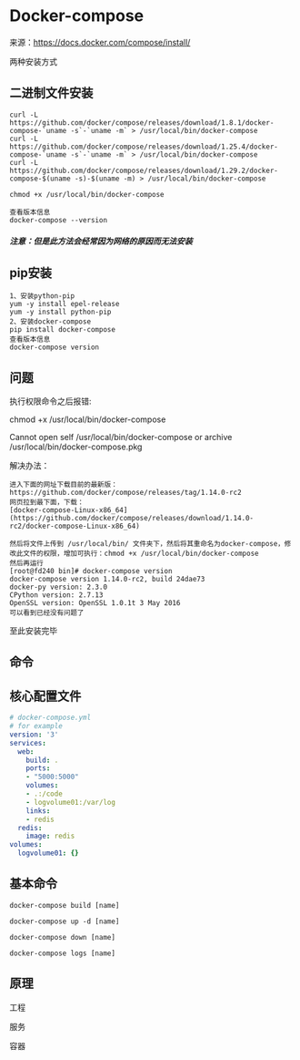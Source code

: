 # Docker-compose

来源：https://docs.docker.com/compose/install/

两种安装方式

## 二进制文件安装

```shell
curl -L https://github.com/docker/compose/releases/download/1.8.1/docker-compose-`uname -s`-`uname -m` > /usr/local/bin/docker-compose
curl -L https://github.com/docker/compose/releases/download/1.25.4/docker-compose-`uname -s`-`uname -m` > /usr/local/bin/docker-compose
curl -L https://github.com/docker/compose/releases/download/1.29.2/docker-compose-$(uname -s)-$(uname -m) > /usr/local/bin/docker-compose
```


```shell
chmod +x /usr/local/bin/docker-compose
```

```shell
查看版本信息
docker-compose --version
```

##### 注意：但是此方法会经常因为网络的原因而无法安装

## pip安装

```shell
1、安装python-pip
yum -y install epel-release
yum -y install python-pip
2、安装docker-compose
pip install docker-compose
查看版本信息
docker-compose version
```



## 问题

执行权限命令之后报错:

chmod +x /usr/local/bin/docker-compose

Cannot open self /usr/local/bin/docker-compose or archive /usr/local/bin/docker-compose.pkg

解决办法：

```shell
进入下面的网址下载目前的最新版：
https://github.com/docker/compose/releases/tag/1.14.0-rc2
网页拉到最下面，下载：
[docker-compose-Linux-x86_64](https://github.com/docker/compose/releases/download/1.14.0-rc2/docker-compose-Linux-x86_64)

然后将文件上传到 /usr/local/bin/ 文件夹下，然后将其重命名为docker-compose，修改此文件的权限，增加可执行：chmod +x /usr/local/bin/docker-compose
然后再运行 
[root@fd240 bin]# docker-compose version
docker-compose version 1.14.0-rc2, build 24dae73
docker-py version: 2.3.0
CPython version: 2.7.13
OpenSSL version: OpenSSL 1.0.1t 3 May 2016
可以看到已经没有问题了
```

至此安装完毕

## 命令

## 核心配置文件

```yaml
# docker-compose.yml
# for example
version: '3'
services:
  web:
    build: .
    ports:
    - "5000:5000"
    volumes:
    - .:/code
    - logvolume01:/var/log
    links:
    - redis
  redis:
    image: redis
volumes:
  logvolume01: {}
```

## 基本命令

```shell
docker-compose build [name]

docker-compose up -d [name]

docker-compose down [name]

docker-compose logs [name]
```



## 原理

工程

服务

容器
